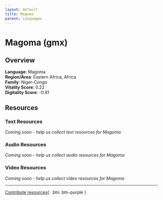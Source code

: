 ```yaml
---
layout: default
title: Magoma
parent: Languages
---
```


# Magoma (gmx)

## Overview

**Language**: Magoma  
**Region/Area**: Eastern Africa, Africa  
**Family**: Niger-Congo  
**Vitality Score**: 0.22  
**Digitality Score**: -0.81  

## Resources

### Text Resources
*Coming soon - help us collect text resources for Magoma*

### Audio Resources
*Coming soon - help us collect audio resources for Magoma*

### Video Resources
*Coming soon - help us collect video resources for Magoma*

---

[Contribute resources](https://fairtrain.github.io/){: .btn .btn-purple }
